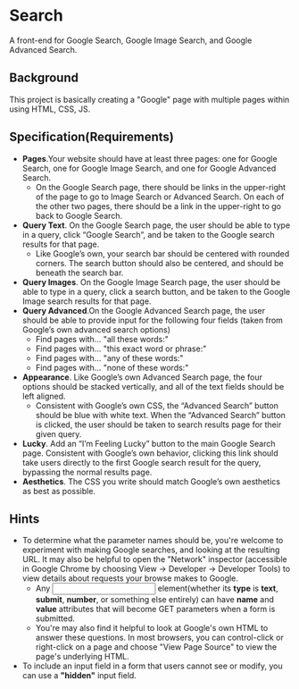 # Search 
A front-end for Google Search, Google Image Search, and Google Advanced Search.

## Background
This project is basically creating a "Google" page with multiple pages within using HTML, CSS, JS.

## Specification(Requirements)
- **Pages**.Your website should have at least three pages: one for Google Search, one for Google Image Search, and one for Google Advanced Search.
  - On the Google Search page, there should be links in the upper-right of the page to go to Image Search or Advanced Search. On each of the other two pages, there should be a link in the upper-right to go back to Google Search.
- **Query Text**. On the Google Search page, the user should be able to type in a query, click “Google Search”, and be taken to the Google search results for that page.
  - Like Google’s own, your search bar should be centered with rounded corners. The search button should also be centered, and should be beneath the search bar.
- **Query Images**. On the Google Image Search page, the user should be able to type in a query, click a search button, and be taken to the Google Image search results for that page.
- **Query Advanced**.On the Google Advanced Search page, the user should be able to provide input for the following four fields (taken from Google’s own advanced search options)
  - Find pages with... "all these words:"
  - Find pages with... "this exact word or phrase:"
  - Find pages with... "any of these words:"
  - Find pages with... "none of these words:"
- **Appearance**. Like Google’s own Advanced Search page, the four options should be stacked vertically, and all of the text fields should be left aligned.
  - Consistent with Google’s own CSS, the “Advanced Search” button should be blue with white text. When the “Advanced Search” button is clicked, the user should be taken to search results page for their given query.
- **Lucky**. Add an “I’m Feeling Lucky” button to the main Google Search page. Consistent with Google’s own behavior, clicking this link should take users directly to the first Google search result for the query, bypassing the normal results page.
- **Aesthetics**. The CSS you write should match Google’s own aesthetics as best as possible.

## Hints
- To determine what the parameter names should be, you're welcome to experiment with making Google searches, and looking at the resulting URL. It may also be helpful to open the "Network" inspector (accessible in Google Chrome by choosing View -> Developer -> Developer Tools) to view details about requests your browse makes to Google.
  - Any **<input>** element(whether its **type** is **text**, **submit**, **number**, or something else entirely) can have **name** and **value** attributes that will become GET parameters when a form is submitted.
  - You're may also find it helpful to look at Google's own HTML to answer these questions. In most browsers, you can control-click or right-click on a page and choose "View Page Source" to view the page's underlying HTML.
- To include an input field in a form that users cannot see or modify, you can use a **"hidden"** input field.
